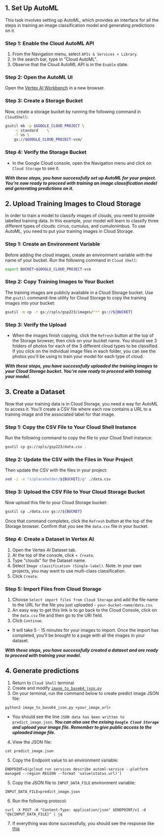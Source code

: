 ## 1. Set Up AutoML

This task involves setting up AutoML, which provides an interface for all the steps in training an image classification model and generating predictions on it. 

### Step 1: Enable the Cloud AutoML API

1. From the Navigation menu, select `APIs & Services > Library`.
2. In the search bar, type in "Cloud AutoML".
3. Observe that the Cloud AutoML API is in the `Enable` state.

### Step 2: Open the AutoML UI

Open the [Vertex AI Workbench](https://console.cloud.google.com/vertex-ai) in a new browser.

### Step 3: Create a Storage Bucket

Now, create a storage bucket by running the following command in `CloudShell`:

```bash
gsutil mb -p $GOOGLE_CLOUD_PROJECT \
    -c standard    \
    -l us \
    gs://$GOOGLE_CLOUD_PROJECT-vcm/
```

### Step 4: Verify the Storage Bucket

- In the Google Cloud console, open the Navigation menu and click on `Cloud Storage` to see it.

***With these steps, you have successfully set up AutoML for your project. You're now ready to proceed with training an image classification model and generating predictions on it.***

## 2. Upload Training Images to Cloud Storage

In order to train a model to classify images of clouds, you need to provide labelled training data. In this example, your model will learn to classify three different types of clouds: cirrus, cumulus, and cumulonimbus. To use AutoML, you need to put your training images in Cloud Storage.

### Step 1: Create an Environment Variable

Before adding the cloud images, create an environment variable with the name of your bucket. Run the following command in `Cloud Shell`:

```bash
export BUCKET=$GOOGLE_CLOUD_PROJECT-vcm
```

### Step 2: Copy Training Images to Your Bucket

The training images are publicly available in a Cloud Storage bucket. Use the `gsutil` command-line utility for Cloud Storage to copy the training images into your bucket:

```bash
gsutil -m cp -r gs://spls/gsp223/images/*** gs://${BUCKET}
```

### Step 3: Verify the Upload

- When the images finish copying, click the `Refresh` button at the top of the Storage browser, then click on your bucket name. You should see 3 folders of photos for each of the 3 different cloud types to be classified. If you click on the individual image files in each folder, you can see the photos you'll be using to train your model for each type of cloud.

***With these steps, you have successfully uploaded the training images to your Cloud Storage bucket. You're now ready to proceed with training your model.***

## 3. Create a Dataset

Now that your training data is in Cloud Storage, you need a way for AutoML to access it. You'll create a CSV file where each row contains a URL to a training image and the associated label for that image. 

### Step 1: Copy the CSV File to Your Cloud Shell Instance

Run the following command to copy the file to your Cloud Shell instance:

```bash
gsutil cp gs://spls/gsp223/data.csv .
```

### Step 2: Update the CSV with the Files in Your Project

Then update the CSV with the files in your project:

```bash
sed -i -e "s/placeholder/${BUCKET}/g" ./data.csv
```

### Step 3: Upload the CSV File to Your Cloud Storage Bucket

Now upload this file to your Cloud Storage bucket:

```bash
gsutil cp ./data.csv gs://${BUCKET}
```

Once that command completes, click the `Refresh` button at the top of the Storage browser. Confirm that you see the `data.csv` file in your bucket.

### Step 4: Create a Dataset in Vertex AI

1. Open the Vertex AI Dataset tab.
2. At the top of the console, click `+ Create`.
3. Type "clouds" for the Dataset name.
4. Select `Image classification (Single-label)`. Note: In your own projects, you may want to use multi-class classification.
5. Click `Create`.

### Step 5: Import Files from Cloud Storage

1. Choose `Select import files from Cloud Storage` and add the file name to the URL for the file you just uploaded - `your-bucket-name/data.csv`.
2. An easy way to get this link is to go back to the Cloud Console, click on the `data.csv` file and then go to the URI field.
3. Click `Continue`.

- It will take 5 - 15 minutes for your images to import. Once the import has completed, you'll be brought to a page with all the images in your dataset.

***With these steps, you have successfully created a dataset and are ready to proceed with training your model.***

## 4. Generate predictions
1. Return to `Cloud Shell` terminal
2. Create and modify [`image_to_base64_json.py`](./image_to_base64_json.py)
3. On your terminal, run the command below to create predict image JSON file:
```shell
python3 image_to_base64_json.py <your_image_url>
```
- You should see the line `JSON data has been written to predict_image.json`.
***You can also use the exising `Google Cloud Storage` and upload your image file. Remember to give public access to the uploaded image file.***
4. View the JSON file:
```cat
cat predict_image.json
```
5. Copy the Endpoint value to an environment variable:
```shell
ENDPOINT=$(gcloud run services describe automl-service --platform managed --region REGION --format 'value(status.url)')
```
5. Copy the JSON file to `INPUT_DATA_FILE` environment variable:
```shell
INPUT_DATA_FILE=predict_image.json
```
6. Run the following protocol:
```shell
curl -X POST -H "Content-Type: application/json" $ENDPOINT/v1 -d "@${INPUT_DATA_FILE}" | jq
```
7. If everything was done successfully, you should see the response like [this](./endpoint_response.txt)


